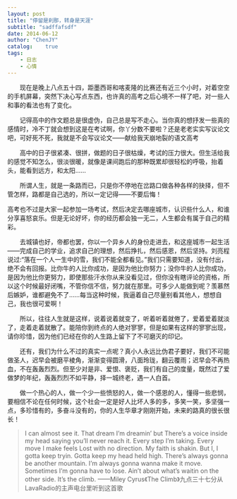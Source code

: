 ```yaml
---
layout: post
title: "停留是刹那，转身是天涯"
subtitle: "sadffafsdf"
date: 2014-06-12
author: "ChenJY"
catalog:    true
tags: 
	- 日志
	- 心情
---
```


　　现在是晚上八点五十四，距墨西哥和喀麦隆的比赛还有近三个小时，对着空空的手机屏幕，突然下决心写点东西，也许真的高考之后心境不一样了吧，对一些人和事的看法也有了变化。

　　记得高中的作文题总是很虚伪，自己总是写不走心。当你真的想抒发一些真的感情时，冷不丁就会想到这是在考试啊，你丫分数不要啦？还是老老实实写议论文吧，可好死不死，我就是不会写议论文——献给我天崩地裂的语文高考

　　高中的日子很紧凑、很拼，做题的日子很枯燥，考试的压力很大。但生活给我的感觉不知怎么，很淡很暖，就像是课间跑后的那种既累却很轻松的呼吸，抬着头，能看到远方，和太阳……

　　所谓人生，就是一条路而已，只是你不停地在岔路口做各种各样的抉择，但不管怎样，路都是自己选的，所以一定记得——不要后悔！

高考也不过是大家一起参加一场考试，然后决定去哪座城市，认识些什么人，和谁分享喜怒哀乐。但是无论好坏，你的经历都会独一无二，人生都会有属于自己的精彩。

　　去城镇也好，帝都也罢，你以一个异乡人的身份走进去，和这座城市一起生活——完成自己的学业，追求自己的理想，然后挣扎，然后感恩，然后坚持。刘亮程说过:“落在一个人一生中的雪，我们不能全都看见。”我们只需要知道，没有付出，绝不会有回报。比你牛的人比你成功，是因为他比你努力；没你牛的人比你成功，是因为他比你更努力，即使那些汗水你从来没看见过，但你没有瞎评论的资格，所以这个时候最好闭嘴，不管你信不信，努力就在那里。可多少人能做到呢？羡慕然后嫉妒，谁都避免不了……每当这种时候，我逼着自己尽量别看其他人，想想自己，我也很可爱啊！

　　所以，往往人生就是这样，说着说着就变了，听着听着就倦了，爱着爱着就淡了，走着走着就散了。能陪你到终点的人绝对寥寥，但是如果有这样的寥寥出现，请你珍惜，因为他们已经在你的人生路上留下了不可磨灭的印记。

　　还有，我们为什么不过的真实一点呢？真小人永远比伪君子要好，我们不可能做圣人，迟早会被磨平棱角，渐渐变得圆滑，八面玲珑，翻云覆雨；迟早会不再热血，不在轰轰烈烈。但至少对是非、爱恨、褒贬，我们有自己的度量，既然过了爱做梦的年纪，轰轰烈烈不如平静，择一城终老，遇一人白首。

　　做一个热心的人，做一个少一些愤怒的人，做一个感恩的人，懂得一些悲悯，要相信不论在任何时候，这个社会一定是好人比坏人多的多，多笑一笑，多坚强一点，多珍惜有的，多奋斗没有的，你的人生华章才刚刚开始，未来的路真的很长很长！

>I can almost see it.
>That dream I’m dreamin’ but
>There’s a voice inside my head saying
>you’ll never reach it.
>Every step I’m taking.
>Every move I make feels
>Lost with no direction.
>My faith is shakin.
>But I, I gotta keep tryin.
>Gotta keep my head held high.
>There’s always gonna be another mountain.
>I’m always gonna wanna make it move.
>Sometimes I’m gonna have to lose.
>Ain’t about what’s waitin on the other side.
>It’s the climb.
>                 ——Miley Cyrus《The Climb》九点三十七分从LavaRadio的主声电台里听到这首歌